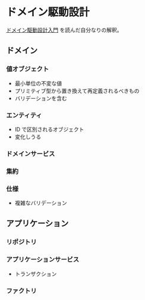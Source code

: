 # ドメイン駆動設計

[ドメイン駆動設計入門](https://amzn.to/2SRsfDF) を読んだ自分なりの解釈。

## ドメイン

### 値オブジェクト

- 最小単位の不変な値
- プリミティブ型から置き換えて再定義されるべきもの
- バリデーションを含む

### エンティティ

- ID で区別されるオブジェクト
- 変化しうる

### ドメインサービス

### 集約

### 仕様

- 複雑なバリデーション

## アプリケーション

### リポジトリ

### アプリケーションサービス

- トランザクション

### ファクトリ
